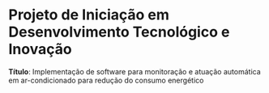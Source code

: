 # Projeto de  Iniciação em Desenvolvimento Tecnológico e Inovação

**Título**: Implementação de software para monitoração e atuação automática em ar-condicionado para redução do consumo energético


